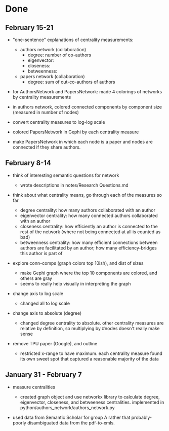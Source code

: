 # Done

## February 15-21

- "one-sentence" explanations of centrality measurements:
  - authors network (collaboration)
    - degree: number of co-authors
    - eigenvector:
    - closeness:
    - betweenness:
  - papers network (collaboration)
    - degree: sum of out-co-authors of authors

- for AuthorsNetwork and PapersNetwork: made 4 colorings of networks by centrality measurements

- in authors network, colored connected components by component size (measured in number of nodes)

- convert centrality measures to log-log scale

- colored PapersNetwork in Gephi by each centrality measure

- make PapersNetwork in which each node is a paper and nodes are connected if they share authors.

## February 8-14

- think of interesting semantic questions for network
  - wrote descriptions in notes/Research Questions.md

- think about what centrality means, go through each of the measures so far
  - degree centrality: how many authors collaborated with an author
  - eigenvector centrality: how many connected authors collaborated with an author
  - closeness centrality: how efficiently an author is connected to the rest of the network (where not being connected at all is counted as bad)
  - betweenness centrality: how many efficient connections between authors are facilitated by an author; how many efficiency-bridges this author is part of

- explore conn-comps (graph colors top 10ish), and dist of sizes
  - make Gephi graph where the top 10 components are colored, and others are gray
  - seems to really help visually in interpreting the graph

- change axis to log scale
  - changed all to log scale

- change axis to absolute (degree)
  - changed degree centrality to absolute. other centrality measures are relative by definition, so multiplying by #nodes doesn't really make sense

- remove TPU paper (Google), and outline
  - restricted x-range to have maximum. each centrality measure found its own sweet spot that captured a reasonable majority of the data

## January 31 - February 7

- measure centralities
  - created graph object and use networkx library to calculate degree, eigenvector, closeness, and betweeness centralities. implemented in python/authors_network/authors_network.py

- used data from Semantic Scholar for group A rather that probably-poorly disambiguated data from the pdf-to-xmls.
